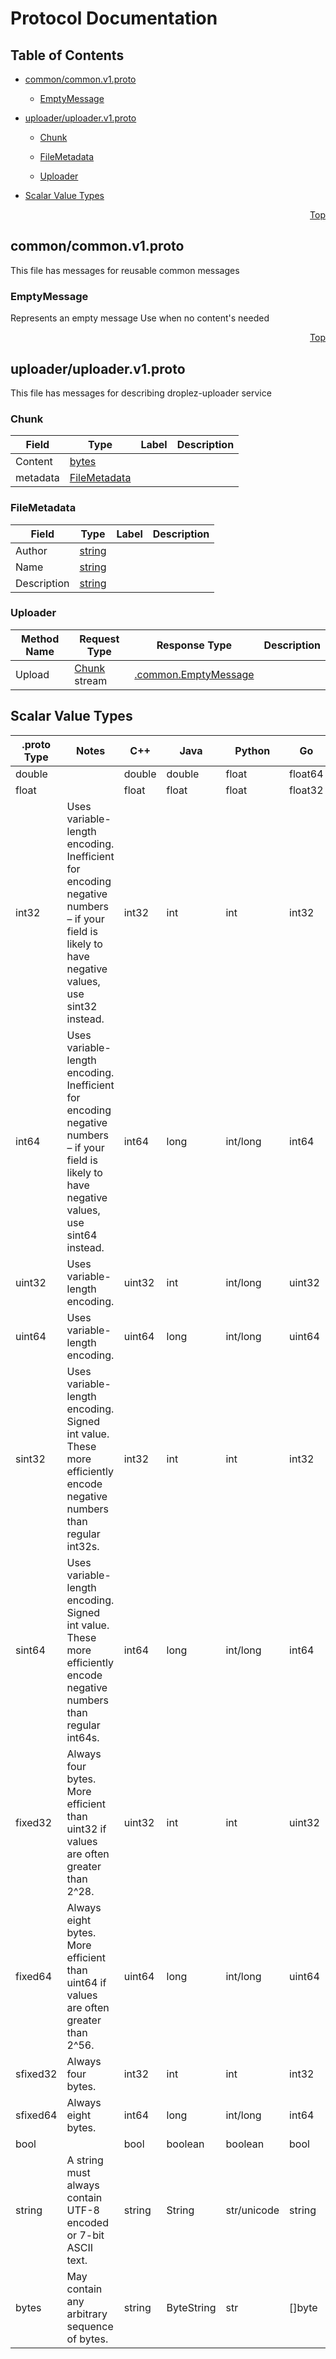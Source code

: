 # Protocol Documentation
<a name="top"></a>

## Table of Contents

- [common/common.v1.proto](#common/common.v1.proto)
    - [EmptyMessage](#common.EmptyMessage)
  
- [uploader/uploader.v1.proto](#uploader/uploader.v1.proto)
    - [Chunk](#droplez_uploader.Chunk)
    - [FileMetadata](#droplez_uploader.FileMetadata)
  
    - [Uploader](#droplez_uploader.Uploader)
  
- [Scalar Value Types](#scalar-value-types)



<a name="common/common.v1.proto"></a>
<p align="right"><a href="#top">Top</a></p>

## common/common.v1.proto
This file has messages for reusable common messages


<a name="common.EmptyMessage"></a>

### EmptyMessage
Represents an empty message 
Use when no content&#39;s needed





 

 

 

 



<a name="uploader/uploader.v1.proto"></a>
<p align="right"><a href="#top">Top</a></p>

## uploader/uploader.v1.proto
This file has messages for describing droplez-uploader service


<a name="droplez_uploader.Chunk"></a>

### Chunk



| Field | Type | Label | Description |
| ----- | ---- | ----- | ----------- |
| Content | [bytes](#bytes) |  |  |
| metadata | [FileMetadata](#droplez_uploader.FileMetadata) |  |  |






<a name="droplez_uploader.FileMetadata"></a>

### FileMetadata



| Field | Type | Label | Description |
| ----- | ---- | ----- | ----------- |
| Author | [string](#string) |  |  |
| Name | [string](#string) |  |  |
| Description | [string](#string) |  |  |





 

 

 


<a name="droplez_uploader.Uploader"></a>

### Uploader


| Method Name | Request Type | Response Type | Description |
| ----------- | ------------ | ------------- | ------------|
| Upload | [Chunk](#droplez_uploader.Chunk) stream | [.common.EmptyMessage](#common.EmptyMessage) |  |

 



## Scalar Value Types

| .proto Type | Notes | C++ | Java | Python | Go | C# | PHP | Ruby |
| ----------- | ----- | --- | ---- | ------ | -- | -- | --- | ---- |
| <a name="double" /> double |  | double | double | float | float64 | double | float | Float |
| <a name="float" /> float |  | float | float | float | float32 | float | float | Float |
| <a name="int32" /> int32 | Uses variable-length encoding. Inefficient for encoding negative numbers – if your field is likely to have negative values, use sint32 instead. | int32 | int | int | int32 | int | integer | Bignum or Fixnum (as required) |
| <a name="int64" /> int64 | Uses variable-length encoding. Inefficient for encoding negative numbers – if your field is likely to have negative values, use sint64 instead. | int64 | long | int/long | int64 | long | integer/string | Bignum |
| <a name="uint32" /> uint32 | Uses variable-length encoding. | uint32 | int | int/long | uint32 | uint | integer | Bignum or Fixnum (as required) |
| <a name="uint64" /> uint64 | Uses variable-length encoding. | uint64 | long | int/long | uint64 | ulong | integer/string | Bignum or Fixnum (as required) |
| <a name="sint32" /> sint32 | Uses variable-length encoding. Signed int value. These more efficiently encode negative numbers than regular int32s. | int32 | int | int | int32 | int | integer | Bignum or Fixnum (as required) |
| <a name="sint64" /> sint64 | Uses variable-length encoding. Signed int value. These more efficiently encode negative numbers than regular int64s. | int64 | long | int/long | int64 | long | integer/string | Bignum |
| <a name="fixed32" /> fixed32 | Always four bytes. More efficient than uint32 if values are often greater than 2^28. | uint32 | int | int | uint32 | uint | integer | Bignum or Fixnum (as required) |
| <a name="fixed64" /> fixed64 | Always eight bytes. More efficient than uint64 if values are often greater than 2^56. | uint64 | long | int/long | uint64 | ulong | integer/string | Bignum |
| <a name="sfixed32" /> sfixed32 | Always four bytes. | int32 | int | int | int32 | int | integer | Bignum or Fixnum (as required) |
| <a name="sfixed64" /> sfixed64 | Always eight bytes. | int64 | long | int/long | int64 | long | integer/string | Bignum |
| <a name="bool" /> bool |  | bool | boolean | boolean | bool | bool | boolean | TrueClass/FalseClass |
| <a name="string" /> string | A string must always contain UTF-8 encoded or 7-bit ASCII text. | string | String | str/unicode | string | string | string | String (UTF-8) |
| <a name="bytes" /> bytes | May contain any arbitrary sequence of bytes. | string | ByteString | str | []byte | ByteString | string | String (ASCII-8BIT) |

